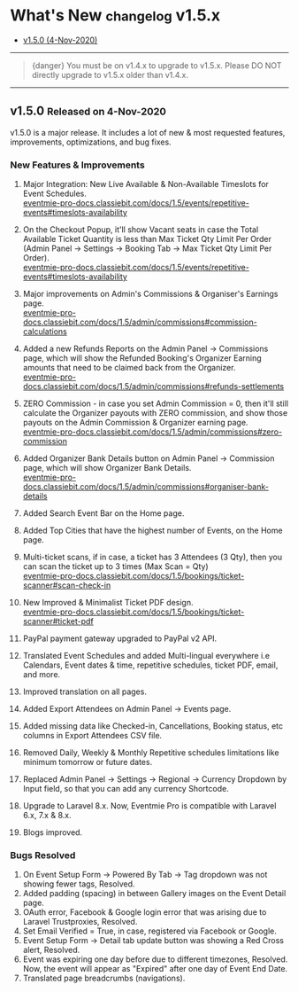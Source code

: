 # What's New <small>changelog</small> v1.5.x

- [v1.5.0 (4-Nov-2020)](#v1.5.0)

---

>{danger} You must be on v1.4.x to upgrade to v1.5.x. Please DO NOT directly upgrade to v1.5.x older than v1.4.x.

---

<a name="v1.5.0"></a> 
## v1.5.0 <small>Released on 4-Nov-2020</small>

v1.5.0 is a major release. It includes a lot of new & most requested features, improvements, optimizations, and bug fixes.


### New Features & Improvements

1. Major Integration: New Live Available & Non-Available Timeslots for Event Schedules.<br>
[eventmie-pro-docs.classiebit.com/docs/1.5/events/repetitive-events#timeslots-availability](https://eventmie-pro-docs.classiebit.com/docs/1.5/events/repetitive-events#timeslots-availability)

2. On the Checkout Popup, it'll show Vacant seats in case the Total Available Ticket Quantity is less than Max Ticket Qty Limit Per Order (Admin Panel -> Settings -> Booking Tab -> Max Ticket Qty Limit Per Order). <br>
[eventmie-pro-docs.classiebit.com/docs/1.5/events/repetitive-events#timeslots-availability](https://eventmie-pro-docs.classiebit.com/docs/1.5/events/repetitive-events#timeslots-availability)

3. Major improvements on Admin's Commissions & Organiser's Earnings page. <br>
[eventmie-pro-docs.classiebit.com/docs/1.5/admin/commissions#commission-calculations](https://eventmie-pro-docs.classiebit.com/docs/1.5/admin/commissions#commission-calculations)

4. Added a new Refunds Reports on the Admin Panel -> Commissions page, which will show the Refunded Booking's Organizer Earning amounts that need to be claimed back from the Organizer.<br>
[eventmie-pro-docs.classiebit.com/docs/1.5/admin/commissions#refunds-settlements](https://eventmie-pro-docs.classiebit.com/docs/1.5/admin/commissions#refunds-settlements)

5. ZERO Commission - in case you set Admin Commission = 0, then it'll still calculate the Organizer payouts with ZERO commission, and show those payouts on the Admin Commission & Organizer earning page.<br>
[eventmie-pro-docs.classiebit.com/docs/1.5/admin/commissions#zero-commission](https://eventmie-pro-docs.classiebit.com/docs/1.5/admin/commissions#zero-commission)

6. Added Organizer Bank Details button on Admin Panel -> Commission page, which will show Organizer Bank Details.<br>
[eventmie-pro-docs.classiebit.com/docs/1.5/admin/commissions#organiser-bank-details](https://eventmie-pro-docs.classiebit.com/docs/1.5/admin/commissions#organiser-bank-details)

7. Added Search Event Bar on the Home page.<br>

8. Added Top Cities that have the highest number of Events, on the Home page.<br>

9. Multi-ticket scans, if in case, a ticket has 3 Attendees (3 Qty), then you can scan the ticket up to 3 times (Max Scan = Qty)<br>
[eventmie-pro-docs.classiebit.com/docs/1.5/bookings/ticket-scanner#scan-check-in](https://eventmie-pro-docs.classiebit.com/docs/1.5/bookings/ticket-scanner#scan-check-in)

10. New Improved & Minimalist Ticket PDF design.<br>
[eventmie-pro-docs.classiebit.com/docs/1.5/bookings/ticket-scanner#ticket-pdf](https://eventmie-pro-docs.classiebit.com/docs/1.5/bookings/ticket-scanner#ticket-pdf)

11. PayPal payment gateway upgraded to PayPal v2 API. <br>

12. Translated Event Schedules and added Multi-lingual everywhere i.e Calendars, Event dates & time, repetitive schedules, ticket PDF, email, and more. <br>

13. Improved translation on all pages.

14. Added Export Attendees on Admin Panel -> Events page.

15. Added missing data like Checked-in, Cancellations, Booking status, etc columns in Export Attendees CSV file.

16. Removed Daily, Weekly & Monthly Repetitive schedules limitations like minimum tomorrow or future dates. 

17. Replaced Admin Panel -> Settings -> Regional -> Currency Dropdown by Input field, so that you can add any currency Shortcode.

18. Upgrade to Laravel 8.x. Now, Eventmie Pro is compatible with Laravel 6.x, 7.x & 8.x.<br>

19. Blogs improved. <br>


### Bugs Resolved

1. On Event Setup Form -> Powered By Tab -> Tag dropdown was not showing fewer tags, Resolved.
2. Added padding (spacing) in between Gallery images on the Event Detail page.
3. OAuth error, Facebook & Google login error that was arising due to Laravel Trustproxies, Resolved.
4. Set Email Verified = True, in case, registered via Facebook or Google.
5. Event Setup Form -> Detail tab update button was showing a Red Cross alert, Resolved.
6. Event was expiring one day before due to different timezones, Resolved. Now, the event will appear as "Expired" after one day of Event End Date.
7. Translated page breadcrumbs (navigations).

